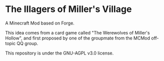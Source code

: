 # The Illagers of Miller's Village

A Minecraft Mod based on Forge.

This idea comes from a card game called "The Werewolves of Miller's Hollow", and first proposed by one of the groupmate from the MCMod off-topic QQ group.

This repository is under the GNU-AGPL v3.0 license.
